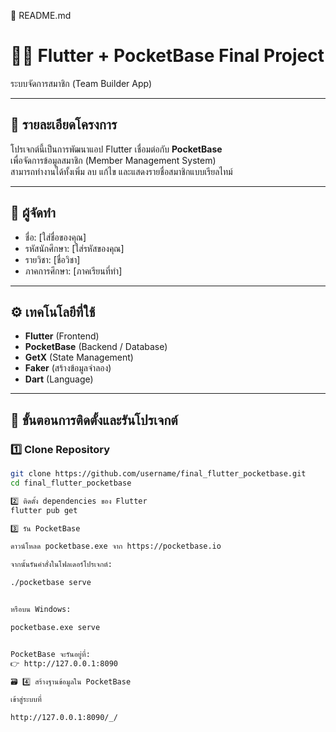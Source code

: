📘 README.md
# 🧑‍💻 Flutter + PocketBase Final Project  
ระบบจัดการสมาชิก (Team Builder App)

---

## 📄 รายละเอียดโครงการ

โปรเจกต์นี้เป็นการพัฒนาแอป Flutter เชื่อมต่อกับ **PocketBase**  
เพื่อจัดการข้อมูลสมาชิก (Member Management System)  
สามารถทำงานได้ทั้งเพิ่ม ลบ แก้ไข และแสดงรายชื่อสมาชิกแบบเรียลไทม์  

---

## 👤 ผู้จัดทำ
- ชื่อ: [ใส่ชื่อของคุณ]
- รหัสนักศึกษา: [ใส่รหัสของคุณ]
- รายวิชา: [ชื่อวิชา]
- ภาคการศึกษา: [ภาคเรียนที่ทำ]

---

## ⚙️ เทคโนโลยีที่ใช้
- **Flutter** (Frontend)
- **PocketBase** (Backend / Database)
- **GetX** (State Management)
- **Faker** (สร้างข้อมูลจำลอง)
- **Dart** (Language)

---

## 🚀 ขั้นตอนการติดตั้งและรันโปรเจกต์

### 1️⃣ Clone Repository
```bash
git clone https://github.com/username/final_flutter_pocketbase.git
cd final_flutter_pocketbase

2️⃣ ติดตั้ง dependencies ของ Flutter
flutter pub get

3️⃣ รัน PocketBase

ดาวน์โหลด pocketbase.exe จาก https://pocketbase.io

จากนั้นรันคำสั่งในโฟลเดอร์โปรเจกต์:

./pocketbase serve


หรือบน Windows:

pocketbase.exe serve


PocketBase จะรันอยู่ที่:
👉 http://127.0.0.1:8090

🗃️ 4️⃣ สร้างฐานข้อมูลใน PocketBase

เข้าสู่ระบบที่

http://127.0.0.1:8090/_/
